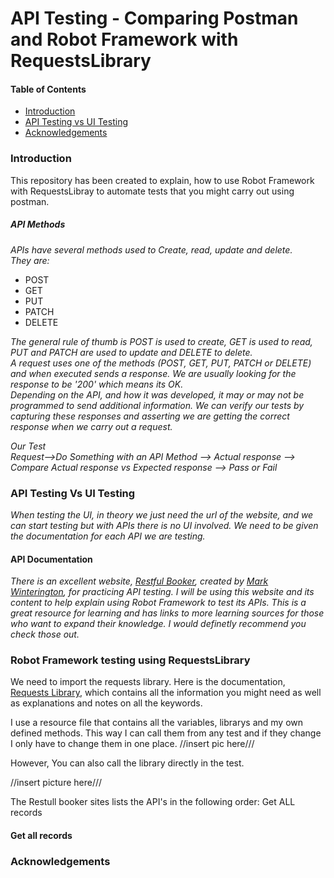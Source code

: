 # API Testing - Comparing Postman and Robot Framework with RequestsLibrary 

#### Table of Contents

- [Introduction](#Introduction)
- [API Testing vs UI Testing](#API-Testing-vs-UI-Testing)
- [Acknowledgements](#Acknowledgements)



### Introduction

This repository has been created to explain, how to use Robot Framework with RequestsLibray to automate tests that you might carry out using postman.

##### API Methods
_APIs have several methods used to Create, read, update and delete._<br> 
_They are:_
* POST
* GET
* PUT 
* PATCH
* DELETE

_The general rule of thumb is POST is used to create, GET is used to read, PUT and PATCH are used to update and DELETE to delete._<br>
_A request uses one of the methods (POST, GET, PUT, PATCH or DELETE) and when executed sends a response. We are usually looking for the response to be '200' which means its OK._<br>
_Depending on the API, and how it was developed, it may or may not be programmed to send additional information. We can verify our tests by capturing these responses and asserting we are getting the correct response when we carry out a request._

_Our Test_<br>
_Request-->Do Something with an API Method --> Actual response --> Compare Actual response vs Expected response --> Pass or Fail_


### API Testing Vs UI Testing
_When testing the UI, in theory we just need the url of the website, and we can start testing but with APIs there is no UI involved. We need to be given the documentation for each API we are testing._

#### API Documentation
_There is an excellent website, [Restful Booker](https://restful-booker.herokuapp.com/), created by [Mark Winterington](http://mwtestconsultancy.co.uk/), for practicing API testing. I will be using this website and its content to help explain using  Robot Framework to test its APIs. This is a great resource for learning and has links to more learning sources for those who want to expand their knowledge. I would definetly recommend you check those out._

### Robot Framework testing using RequestsLibrary

We need to import the requests library. Here is the documentation, [Requests Library](https://marketsquare.github.io/robotframework-requests/doc/RequestsLibrary.html), which contains all the information you might need as well as explanations and notes on all the keywords.

I use a resource file that contains all the variables, librarys and my own defined methods. This way I can call them from any test and if they change I only have to change them in one place. 
//insert pic here///

However, You can also call the library directly in the test. 

//insert picture here///

The Restull booker sites lists the API's in the following order:
Get ALL records


#### Get all records

 

### Acknowledgements



